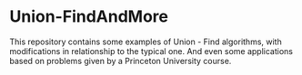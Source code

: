 # Union-FindAndMore
This repository contains some examples of Union - Find algorithms,  with modifications in relationship to the typical one. And even some applications based on problems given by a Princeton University course.
